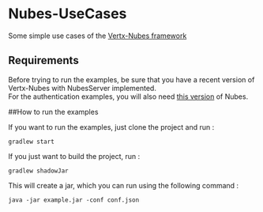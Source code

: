 # Nubes-UseCases
Some simple use cases of the [Vertx-Nubes framework](https://github.com/aesteve/vertx-nubes)

## Requirements

Before trying to run the examples, be sure that you have a recent version of Vertx-Nubes with NubesServer implemented.  
For the authentication examples, you will also need [this version](https://github.com/ldallen/vertx-nubes/tree/authentications) of Nubes.

##How to run the examples

If you want to run the examples, just clone the project and run :

```
gradlew start
```

If you just want to build the project, run : 

```
gradlew shadowJar
```
This will create a jar, which you can run using the following command :

```
java -jar example.jar -conf conf.json
```
